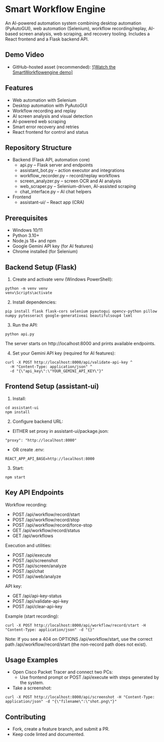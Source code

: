 # Smart Workflow Engine

An AI-powered automation system combining desktop automation (PyAutoGUI), web automation (Selenium), workflow recording/replay, AI-based screen analysis, web scraping, and recovery tooling. Includes a React frontend and a Flask backend API.

## Demo Video

- GitHub-hosted asset (recommended):
  [![Watch the SmartWorkflowengine demo]](https://youtu.be/dy3BxD8iAQE)


## Features

- Web automation with Selenium
- Desktop automation with PyAutoGUI
- Workflow recording and replay
- AI screen analysis and visual detection
- AI-powered web scraping
- Smart error recovery and retries
- React frontend for control and status

## Repository Structure

- Backend (Flask API, automation core)
  - api.py – Flask server and endpoints
  - assistant_bot.py – action executor and integrations
  - workflow_recorder.py – record/replay workflows
  - screen_analyzer.py – screen OCR and AI analysis
  - web_scraper.py – Selenium-driven, AI-assisted scraping
  - chat_interface.py – AI chat helpers
- Frontend
  - assistant-ui/ – React app (CRA)

## Prerequisites

- Windows 10/11
- Python 3.10+
- Node.js 18+ and npm
- Google Gemini API key (for AI features)
- Chrome installed (for Selenium)


## Backend Setup (Flask)

1) Create and activate venv (Windows PowerShell):
```
python -m venv venv
venv\Scripts\activate
```

2) Install dependencies:
```
pip install flask flask-cors selenium pyautogui opencv-python pillow numpy pytesseract google-generativeai beautifulsoup4 lxml
```

3) Run the API:
```
python api.py
```

The server starts on http://localhost:8000 and prints available endpoints.

4) Set your Gemini API key (required for AI features):
```
curl -X POST http://localhost:8000/api/validate-api-key ^
  -H "Content-Type: application/json" ^
  -d "{\"api_key\":\"YOUR_GEMINI_API_KEY\"}"
```

## Frontend Setup (assistant-ui)

1) Install:
```
cd assistant-ui
npm install
```

2) Configure backend URL:
- EITHER set proxy in assistant-ui/package.json:
```
"proxy": "http://localhost:8000"
```
- OR create .env:
```
REACT_APP_API_BASE=http://localhost:8000
```

3) Start:
```
npm start
```

## Key API Endpoints

Workflow recording:
- POST /api/workflow/record/start
- POST /api/workflow/record/stop
- POST /api/workflow/record/force-stop
- GET  /api/workflow/record/status
- GET  /api/workflows

Execution and utilities:
- POST /api/execute
- POST /api/screenshot
- POST /api/screen/analyze
- POST /api/chat
- POST /api/web/analyze

API key:
- GET  /api/api-key-status
- POST /api/validate-api-key
- POST /api/clear-api-key

Example (start recording):
```
curl -X POST http://localhost:8000/api/workflow/record/start -H "Content-Type: application/json" -d "{}"
```

Note: If you see a 404 on OPTIONS /api/workflow/start, use the correct path /api/workflow/record/start (the non-record path does not exist).

## Usage Examples

- Open Cisco Packet Tracer and connect two PCs:
  - Use frontend prompt or POST /api/execute with steps generated by the system.
- Take a screenshot:
```
curl -X POST http://localhost:8000/api/screenshot -H "Content-Type: application/json" -d "{\"filename\":\"shot.png\"}"
```

## Contributing

- Fork, create a feature branch, and submit a PR.
- Keep code linted and documented.
